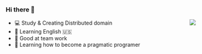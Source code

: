 ### Hi there 👋


<img align="right" src="https://github-readme-stats.vercel.app/api?username=goffyguo&show_icons=true&icon_color=00a8a6&text_color=00a8a6&bg_color=ffffff&hide_title=true" />

- 💻 Study & Creating Distributed domain
- 💬 Learning English 🇺🇸
- 👯 Good at team work
- 🌱 Learning how to become a pragmatic programer

<!--
**goffyguo/goffyguo** is a ✨ _special_ ✨ repository because its `README.md` (this file) appears on your GitHub profile.

Here are some ideas to get you started:

- 🔭 I’m currently working on ...
- 🌱 I’m currently learning ...
- 👯 I’m looking to collaborate on ...
- 🤔 I’m looking for help with ...
- 💬 Ask me about ...
- 📫 How to reach me: ...
- 😄 Pronouns: ...
- ⚡ Fun fact: ...
-->
